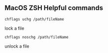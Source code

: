 ## MacOS ZSH Helpful commands

~~~
chflags uchg /path/fileName
~~~
lock a file

~~~
chflags noschg /path/fileName
~~~
unlock a file
